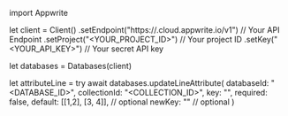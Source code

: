 import Appwrite

let client = Client()
    .setEndpoint("https://<REGION>.cloud.appwrite.io/v1") // Your API Endpoint
    .setProject("<YOUR_PROJECT_ID>") // Your project ID
    .setKey("<YOUR_API_KEY>") // Your secret API key

let databases = Databases(client)

let attributeLine = try await databases.updateLineAttribute(
    databaseId: "<DATABASE_ID>",
    collectionId: "<COLLECTION_ID>",
    key: "",
    required: false,
    default: [[1,2], [3, 4]], // optional
    newKey: "" // optional
)

